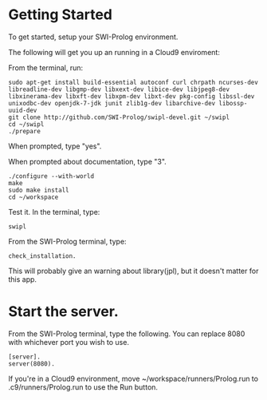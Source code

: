 # Getting Started
To get started, setup your SWI-Prolog environment.

The following will get you up an running in a Cloud9 enviroment:

From the terminal, run:

```
sudo apt-get install build-essential autoconf curl chrpath ncurses-dev libreadline-dev libgmp-dev libxext-dev libice-dev libjpeg8-dev libxinerama-dev libxft-dev libxpm-dev libxt-dev pkg-config libssl-dev unixodbc-dev openjdk-7-jdk junit zlib1g-dev libarchive-dev libossp-uuid-dev
git clone http://github.com/SWI-Prolog/swipl-devel.git ~/swipl
cd ~/swipl
./prepare
```

When prompted, type "yes".

When prompted about documentation, type "3".

```
./configure --with-world
make
sudo make install
cd ~/workspace
```

Test it. In the terminal, type:
```
swipl
```
From the SWI-Prolog terminal, type:
```
check_installation.
```
This will probably give an warning about library(jpl), but it doesn't matter for this app.

# Start the server.

From the SWI-Prolog terminal, type the following. You can replace 8080 with whichever port you wish to use.

``` 
[server].
server(8080).
```

If you're in a Cloud9 environment, move ~/workspace/runners/Prolog.run to .c9/runners/Prolog.run to use the Run button.
